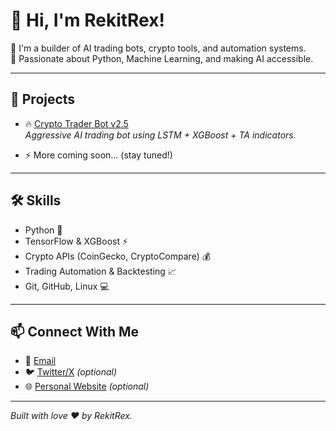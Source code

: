 # 👋 Hi, I'm RekitRex!

🎯 I'm a builder of AI trading bots, crypto tools, and automation systems.  
🧠 Passionate about Python, Machine Learning, and making AI accessible.

---

## 🚀 Projects

- 🔥 [Crypto Trader Bot v2.5](https://github.com/RekitRex21/crypto_trader_bot_v2)  
  _Aggressive AI trading bot using LSTM + XGBoost + TA indicators._

- ⚡ More coming soon... (stay tuned!)

---

## 🛠️ Skills

- Python 🐍
- TensorFlow & XGBoost ⚡
- Crypto APIs (CoinGecko, CryptoCompare) 💰
- Trading Automation & Backtesting 📈
- Git, GitHub, Linux 💻

---

## 📫 Connect With Me

- 📧 [Email](mailto:rekitrex21@gmail.com)
- 🐦 [Twitter/X](https://twitter.com/your-handle) *(optional)*
- 🌐 [Personal Website](https://your-website.com) *(optional)*

---

*Built with love ❤️ by RekitRex.*


<!--
**RekitRex21/RekitRex21** is a ✨ _special_ ✨ repository because its `README.md` (this file) appears on your GitHub profile.

Here are some ideas to get you started:

- 🔭 I’m currently working on ...
- 🌱 I’m currently learning ...
- 👯 I’m looking to collaborate on ...
- 🤔 I’m looking for help with ...
- 💬 Ask me about ...
- 📫 How to reach me: ...
- 😄 Pronouns: ...
- ⚡ Fun fact: ...
-->
